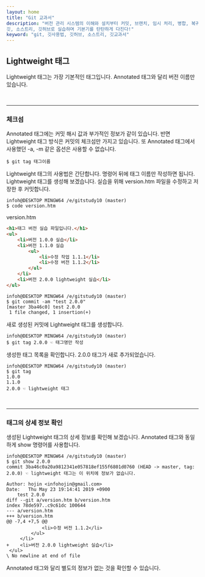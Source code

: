 ```yaml
---
layout: home
title: "Git 교과서"
description: "버전 관리 시스템의 이해와 설치부터 커밋, 브랜치, 임시 처리, 병합, 복귀, 서브모듈, 태그까지
깃, 소스트리, 깃허브로 실습하며 기본기를 탄탄하게 다진다!"
keyword: "git, 깃사용법, 깃허브, 소스트리, 깃교과서"
---
```

## Lightweight 태그
Lightweight 태그는 가장 기본적인 태그입니다. Annotated 태그와 달리 버전 이름만 있습니다.  

<br>
<hr>

### 체크섬
Annotated 태그에는 커밋 해시 값과 부가적인 정보가 같이 있습니다. 반면 Lightweight 태그 방식은 커밋의 체크섬만 가지고 있습니다. 또 Annotated 태그에서 사용했던 -a, -m 같은 옵션은 사용할 수 없습니다.  

```
$ git tag 태그이름
```
 
Lightweight 태그의 사용법은 간단합니다. 명령어 뒤에 태그 이름만 작성하면 됩니다. Lightweight 태그를 생성해 보겠습니다. 실습을 위해 version.htm 파일을 수정하고 저장한 후 커밋합니다.  

```
infoh@DESKTOP MINGW64 /e/gitstudy10 (master)
$ code version.htm
```

version.htm
```html
<h1>태그 버전 실습 파일입니다.</h1>
<ul>
    <li>버전 1.0.0 실습</li>
    <li>버전 1.1.0 실습
        <ul>
            <li>수정 작업 1.1.1</li>
            <li>수정 버전 1.1.2</li>
        </ul>
    </li>
    <li>버전 2.0.0 lightweight 실습</li>
</ul>

```
 
```
infoh@DESKTOP MINGW64 /e/gitstudy10 (master)
$ git commit -am "test 2.0.0"
[master 3ba46c0] test 2.0.0
 1 file changed, 1 insertion(+)

```

새로 생성된 커밋에 Lightweight 태그를 생성합니다.

```
infoh@DESKTOP MINGW64 /e/gitstudy10 (master)
$ git tag 2.0.0 ☜ 태그명만 작성
```

생성한 태그 목록을 확인합니다. 2.0.0 태그가 새로 추가되었습니다.  

```
infoh@DESKTOP MINGW64 /e/gitstudy10 (master)
$ git tag
1.0.0
1.1.0
2.0.0 ☜ lightweight 태그
```

<br>
<hr>

### 태그의 상세 정보 확인
생성된 Lightweight 태그의 상세 정보를 확인해 보겠습니다. Annotated 태그와 동일하게 show 명령어를 사용합니다.  

```
infoh@DESKTOP MINGW64 /e/gitstudy10 (master)
$ git show 2.0.0
commit 3ba46c0a20a9812341e057818ef155f6801d0760 (HEAD -> master, tag: 2.0.0) ☜ lightweight 태그는 이 위치에 정보가 없습니다.

Author: hojin <infohojin@gmail.com>
Date:   Thu May 23 19:14:41 2019 +0900
    test 2.0.0
diff --git a/version.htm b/version.htm
index 78de597..c9c61dc 100644
--- a/version.htm
+++ b/version.htm
@@ -7,4 +7,5 @@
             <li>수정 버전 1.1.2</li>
         </ul>
     </li>
+    <li>버전 2.0.0 lightweight 실습</li>
 </ul>
\ No newline at end of file

```

Annotated 태그와 달리 별도의 정보가 없는 것을 확인할 수 있습니다.  

<br><br>